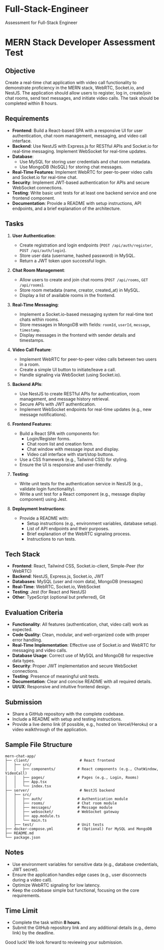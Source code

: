 # Full-Stack-Engineer
Assessment for Full-Stack Engineer 

# MERN Stack Developer Assessment Test
## Objective
Create a real-time chat application with video call functionality to demonstrate proficiency in the MERN stack, WebRTC, Socket.io, and NestJS. The application should allow users to register, log in, create/join chat rooms, send text messages, and initiate video calls. The task should be completed within 8 hours.

## Requirements
- **Frontend**: Build a React-based SPA with a responsive UI for user authentication, chat room management, messaging, and video call interface.
- **Backend**: Use NestJS with Express.js for RESTful APIs and Socket.io for real-time messaging. Implement WebSocket for real-time updates.
- **Database**:
  - Use MySQL for storing user credentials and chat room metadata.
  - Use MongoDB (NoSQL) for storing chat messages.
- **Real-Time Features**: Implement WebRTC for peer-to-peer video calls and Socket.io for real-time chat.
- **Security**: Implement JWT-based authentication for APIs and secure WebSocket connections.
- **Testing**: Write basic unit tests for at least one backend service and one frontend component.
- **Documentation**: Provide a README with setup instructions, API endpoints, and a brief explanation of the architecture.

## Tasks
1. **User Authentication**:
   - Create registration and login endpoints (`POST /api/auth/register`, `POST /api/auth/login`).
   - Store user data (username, hashed password) in MySQL.
   - Return a JWT token upon successful login.

2. **Chat Room Management**:
   - Allow users to create and join chat rooms (`POST /api/rooms`, `GET /api/rooms`).
   - Store room metadata (name, creator, created_at) in MySQL.
   - Display a list of available rooms in the frontend.

3. **Real-Time Messaging**:
   - Implement a Socket.io-based messaging system for real-time text chats within rooms.
   - Store messages in MongoDB with fields: `roomId`, `userId`, `message`, `timestamp`.
   - Display messages in the frontend with sender details and timestamps.

4. **Video Call Feature**:
   - Implement WebRTC for peer-to-peer video calls between two users in a room.
   - Create a simple UI button to initiate/leave a call.
   - Handle signaling via WebSocket (using Socket.io).

5. **Backend APIs**:
   - Use NestJS to create RESTful APIs for authentication, room management, and message history retrieval.
   - Secure APIs with JWT authentication.
   - Implement WebSocket endpoints for real-time updates (e.g., new message notifications).

6. **Frontend Features**:
   - Build a React SPA with components for:
     - Login/Register forms.
     - Chat room list and creation form.
     - Chat window with message input and display.
     - Video call interface with start/stop buttons.
   - Use a CSS framework (e.g., Tailwind CSS) for styling.
   - Ensure the UI is responsive and user-friendly.

7. **Testing**:
   - Write unit tests for the authentication service in NestJS (e.g., validate login functionality).
   - Write a unit test for a React component (e.g., message display component) using Jest.

8. **Deployment Instructions**:
   - Provide a README with:
     - Setup instructions (e.g., environment variables, database setup).
     - List of API endpoints and their purposes.
     - Brief explanation of the WebRTC signaling process.
     - Instructions to run tests.

## Tech Stack
- **Frontend**: React, Tailwind CSS, Socket.io-client, Simple-Peer (for WebRTC)
- **Backend**: NestJS, Express.js, Socket.io, JWT
- **Databases**: MySQL (user and room data), MongoDB (messages)
- **Real-Time**: WebRTC, Socket.io, WebSocket
- **Testing**: Jest (for React and NestJS)
- **Other**: TypeScript (optional but preferred), Git

## Evaluation Criteria
- **Functionality**: All features (authentication, chat, video call) work as expected.
- **Code Quality**: Clean, modular, and well-organized code with proper error handling.
- **Real-Time Implementation**: Effective use of Socket.io and WebRTC for messaging and video calls.
- **Database Usage**: Correct use of MySQL and MongoDB for respective data types.
- **Security**: Proper JWT implementation and secure WebSocket connections.
- **Testing**: Presence of meaningful unit tests.
- **Documentation**: Clear and concise README with all required details.
- **UI/UX**: Responsive and intuitive frontend design.

## Submission
- Share a GitHub repository with the complete codebase.
- Include a README with setup and testing instructions.
- Provide a live demo link (if possible, e.g., hosted on Vercel/Heroku) or a video walkthrough of the application.

## Sample File Structure
```
mern-chat-app/
├── client/                       # React frontend
│   ├── src/
│   │   ├── components/          # React components (e.g., ChatWindow, VideoCall)
│   │   ├── pages/               # Pages (e.g., Login, Rooms)
│   │   ├── App.tsx
│   │   └── index.tsx
├── server/                       # NestJS backend
│   ├── src/
│   │   ├── auth/                # Authentication module
│   │   ├── rooms/               # Chat room module
│   │   ├── messages/            # Message module
│   │   ├── websocket/           # WebSocket gateway
│   │   ├── app.module.ts
│   │   └── main.ts
│   ├── test/                    # Unit tests
├── docker-compose.yml           # (Optional) For MySQL and MongoDB
├── README.md
└── package.json
```

## Notes
- Use environment variables for sensitive data (e.g., database credentials, JWT secret).
- Ensure the application handles edge cases (e.g., user disconnects during a video call).
- Optimize WebRTC signaling for low latency.
- Keep the codebase simple but functional, focusing on the core requirements.

## Time Limit
- Complete the task within **8 hours**.
- Submit the GitHub repository link and any additional details (e.g., demo link) by the deadline.

Good luck! We look forward to reviewing your submission.
